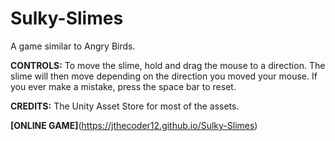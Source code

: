 # Sulky-Slimes
A game similar to Angry Birds.

**CONTROLS:**
To move the slime, hold and drag the mouse to a direction. The slime will then move depending on the direction you moved your mouse. If you ever make a mistake, press the space bar to reset.

**CREDITS:**
The Unity Asset Store for most of the assets.

**[ONLINE GAME]**(https://jthecoder12.github.io/Sulky-Slimes)
